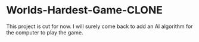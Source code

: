 # Worlds-Hardest-Game-CLONE
This project is cut for now.
I will surely come back to add an AI algorithm for the computer to play the game.
